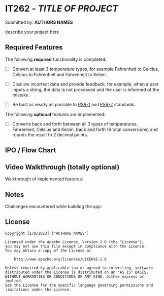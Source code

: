 # IT262 - *TITLE OF PROJECT*

Submitted by: **AUTHORS NAMES**

describe your project here


## Required Features

The following **required** functionality is completed:

* [ ] Convert at least 3 temperature types, for example Fahrenheit to Celcius, Celcius to Fahrenheit and Fahrenheit to Kelvin.
* [ ] Disallow incorrect data and provide feedback, for example, when a user inputs a string, the data is not processed and the user is informed of the mistake.
* [ ] Be built as nearly as possible to [PSR-1](https://www.php-fig.org/psr/psr-1/) and [PSR-2](https://www.php-fig.org/psr/psr-2/) standards.


The following **optional** features are implemented:

* [ ] Converts back and forth between all 3 types of temperatures, Fahrenheit, Celsius and Kelvin, back and forth (6 total conversions) and rounds the result to 2 decimal points.

## IPO / Flow Chart

<!-- Insert Here // Created by: -->

## Video Walkthrough (totally optional)

Walkthrough of implemented features:

<!-- Create GIF -->

<!-- Replace this with whatever GIF tool you used! -->


## Notes

Challenges encountered while building the app:

## License

    Copyright [1/8/2023] ["AUTHORS NAMES"]

    Licensed under the Apache License, Version 2.0 (the "License");
    you may not use this file except in compliance with the License.
    You may obtain a copy of the License at

        http://www.apache.org/licenses/LICENSE-2.0

    Unless required by applicable law or agreed to in writing, software
    distributed under the License is distributed on an "AS IS" BASIS,
    WITHOUT WARRANTIES OR CONDITIONS OF ANY KIND, either express or implied.
    See the License for the specific language governing permissions and
    limitations under the License.






